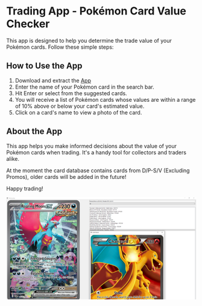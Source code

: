 <!-- Trading App - Pokémon Card Value Checker -->

# Trading App - Pokémon Card Value Checker

This app is designed to help you determine the trade value of your Pokémon cards. Follow these simple steps:

## How to Use the App
1. Download and extract the [App]([https://drive.google.com/file/d/1R6AVEEgVyCDInMn9bTUfjgEDjZKK0Y6h/view?usp=drive_link](https://drive.google.com/file/d/1R6AVEEgVyCDInMn9bTUfjgEDjZKK0Y6h/view?usp=drive_link))
2. Enter the name of your Pokémon card in the search bar.
3. Hit Enter or select from the suggested cards.
4. You will receive a list of Pokémon cards whose values are within a range of 10% above or below your card's estimated value.
5. Click on a card's name to view a photo of the card.

## About the App

This app helps you make informed decisions about the value of your Pokémon cards when trading. It's a handy tool for collectors and traders alike. 

At the moment the card database contains cards from D/P-S/V (Excluding Promos), older cards will be added in the future!

Happy trading!

![Screenshot](App.png)
